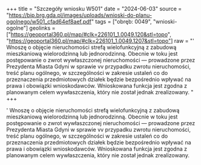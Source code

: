 +++
title = "Szczegóły wniosku W501"
date = "2024-06-03"
source = "https://bip.brg.gda.pl/images/uploads/wnioski-do-planu-ogolnego/w501_cfad64ef8aef.pdf"
tags = ["obręb: 0049", "wnioski-ogolne"]
geolinks = ["https://geoportal360.pl/map/#clk=226101_1.0049.120&stl=topo", "https://geoportal360.pl/map/#clk=226101_1.0049.1207&stl=topo"]
raw = "' Wnoszę o objęcie nieruchomości strefą wielofunkcyjną z zabudową mieszkaniową wielorodzinną lub jednorodzinną. Obecnie w toku jest postępowanie o zwrot wywłaszczonej nieruchomości — prowadzone przez Prezydenta Miasta Gdyni w sprawie vv przypadku zwrotu nieruchomości, treść planu ogólnego, w szczególności w zakresie ustaleń co do przeznaczenia przedmiotowych działek będzie bezpośrednio wpływać na prawa i obowiązki wnioskodawców. Wnioskowana funkcja jest zgodna z planowanym celem wywłaszczenia, który nie został jednak zrealizowany. "
+++

' Wnoszę o objęcie nieruchomości strefą wielofunkcyjną z zabudową mieszkaniową wielorodzinną
lub jednorodzinną.
Obecnie w toku jest postępowanie o zwrot wywłaszczonej nieruchomości — prowadzone przez Prezydenta
Miasta Gdyni w sprawie vv przypadku zwrotu nieruchomości, treść planu ogólnego, w
szczególności w zakresie ustaleń co do przeznaczenia przedmiotowych działek będzie bezpośrednio wpływać
na prawa i obowiązki wnioskodawców.
Wnioskowana funkcja jest zgodna z planowanym celem wywłaszczenia, który nie został jednak zrealizowany.



